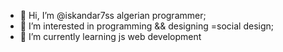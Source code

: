 - 👋 Hi, I’m @iskandar7ss algerian programmer;
- 👀 I’m interested in programming && designing =social design;
- 🌱 I’m currently learning  js web development

